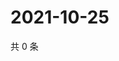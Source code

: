 # 2021-10-25

共 0 条

<!-- BEGIN WEIBO -->
<!-- 最后更新时间 Mon Oct 25 2021 22:10:59 GMT+0800 (China Standard Time) -->

<!-- END WEIBO -->
